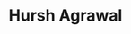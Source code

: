 ---
layout: post
title: Hursh Agrawal
school: NYU
major: Major?
image: https://static.squarespace.com/static/50354720c4aa2d2d3150d3d8/t/50365818e4b09af678eeef5b/1345738777814/?format=300w
position: ??
positionURL: http://www.techatnyu.org/position
now: Branch
nowURL: http://www.google.com
twitter: hursh
email: t@NYU email?
graduate: 2014
weight: 11
---